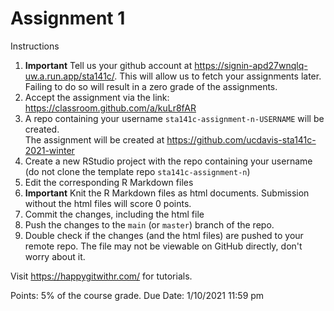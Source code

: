 # Assignment 1


Instructions

1. **Important** Tell us your github account at https://signin-apd27wnqlq-uw.a.run.app/sta141c/. This will allow us to fetch your assignments later. Failing to do so will result in a zero grade of the assignments.
1. Accept the assignment via the link: https://classroom.github.com/a/kuLr8fAR
1. A repo containing your username `sta141c-assignment-n-USERNAME` will be created.<br>
    The assignment will be created at https://github.com/ucdavis-sta141c-2021-winter
1. Create a new RStudio project with the repo containing your username  (do not clone the template repo `sta141c-assignment-n`)
1. Edit the corresponding R Markdown files
1. **Important** Knit the R Markdown files as html documents. Submission without the html files will score 0 points.
1. Commit the changes, including the html file
1. Push the changes to the `main` (or `master`) branch of the repo.
1. Double check if the changes (and the html files) are pushed to your remote repo. The file may not be viewable on GitHub directly, don't worry about it.


Visit https://happygitwithr.com/ for tutorials.


Points: 5% of the course grade.
Due Date: 1/10/2021 11:59 pm

